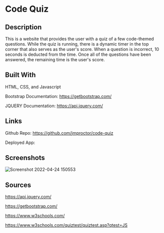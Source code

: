 # Code Quiz

## Description

This is a website that provides the user with a quiz of a few code-themed questions. While the quiz is running, there is a dynamic timer in the top corner that also serves as the user's score. When a question is incorrect, 10 seconds is deducted from the time. Once all of the questions have been answered, the remaining time is the user's score.

## Built With

HTML, CSS, and Javascript

Bootstrap Documentation: https://getbootstrap.com/

JQUERY Documentation: https://api.jquery.com/

## Links

Github Repo: https://github.com/jmproctor/code-quiz

Deployed App: 

## Screenshots

![Screenshot 2022-04-24 150553](https://user-images.githubusercontent.com/92322247/164994700-9155fd20-ac67-4fda-8e91-e2dd20877652.png)

## Sources

https://api.jquery.com/

https://getbootstrap.com/

https://www.w3schools.com/

https://www.w3schools.com/quiztest/quiztest.asp?qtest=JS
